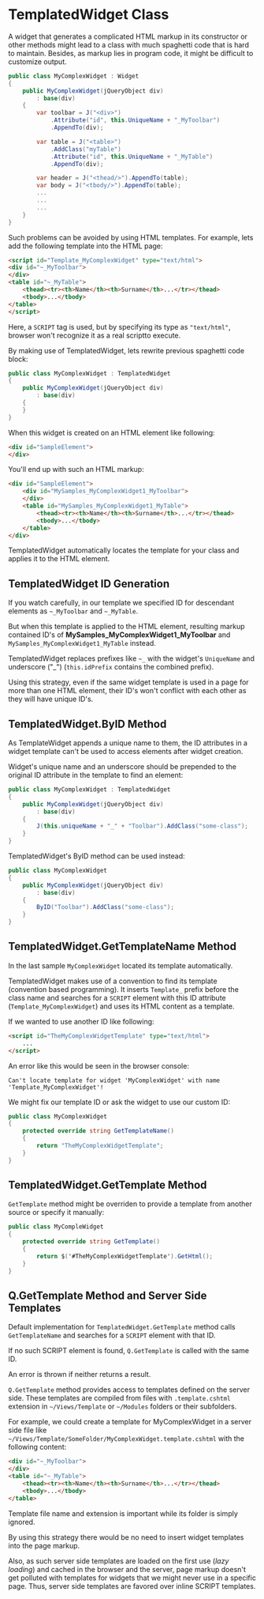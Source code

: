 # TemplatedWidget Class

A widget that generates a complicated HTML markup in its constructor or other methods might lead to a class with much spaghetti code that is hard to maintain. Besides, as markup lies in program code, it might be difficult to customize output.

```cs
public class MyComplexWidget : Widget
{
	public MyComplexWidget(jQueryObject div)
    	: base(div)
    {
		var toolbar = J("<div>")
        	.Attribute("id", this.UniqueName + "_MyToolbar")
            .AppendTo(div);

        var table = J("<table>")
        	.AddClass("myTable")
            .Attribute("id", this.UniqueName + "_MyTable")
            .AppendTo(div);

        var header = J("<thead/>").AppendTo(table);
        var body = J("<tbody/>").AppendTo(table);
        ...
        ...
        ...
    }
}
```

Such problems can be avoided by using HTML templates. For example, lets add the following template into the HTML page:

```html
<script id="Template_MyComplexWidget" type="text/html">
<div id="~_MyToolbar">
</div>
<table id="~_MyTable">
	<thead><tr><th>Name</th><th>Surname</th>...</tr></thead>
    <tbody>...</tbody>
</table>
</script>
```

Here, a `SCRIPT` tag is used, but by specifying its type as `"text/html"`, browser won't recognize it as a real scriptto execute.

By making use of TemplatedWidget, lets rewrite previous spaghetti code block:

```cs
public class MyComplexWidget : TemplatedWidget
{
	public MyComplexWidget(jQueryObject div)
    	: base(div)
    {
    }
}
```

When this widget is created on an HTML element like following:

```html
<div id="SampleElement">
</div>
```

You'll end up with such an HTML markup:

```html
<div id="SampleElement">
    <div id="MySamples_MyComplexWidget1_MyToolbar">
    </div>
    <table id="MySamples_MyComplexWidget1_MyTable">
        <thead><tr><th>Name</th><th>Surname</th>...</tr></thead>
        <tbody>...</tbody>
    </table>
</div>
```

TemplatedWidget automatically locates the template for your class and applies it to the HTML element.

## TemplatedWidget ID Generation

If you watch carefully, in our template we specified ID for descendant elements as `~_MyToolbar` and `~_MyTable`.

But when this template is applied to the HTML element, resulting markup contained ID's of **MySamples_MyComplexWidget1_MyToolbar** and `MySamples_MyComplexWidget1_MyTable` instead.

TemplatedWidget replaces prefixes like `~_` with the widget's `UniqueName` and underscore ("_") (`this.idPrefix` contains the combined prefix).

Using this strategy, even if the same widget template is used in a page for more than one HTML element, their ID's won't conflict with each other as they will have unique ID's.

## TemplatedWidget.ByID Method

As TemplateWidget appends a unique name to them, the ID attributes in a widget template can't be used to access elements after widget creation.

Widget's unique name and an underscore should be prepended to the original ID attribute in the template to find an element:

```cs
public class MyComplexWidget : TemplatedWidget
{
	public MyComplexWidget(jQueryObject div)
    	: base(div)
    {
    	J(this.uniqueName + "_" + "Toolbar").AddClass("some-class");
    }
}
```

TemplatedWidget's ByID method can be used instead:

```cs
public class MyComplexWidget
{
	public MyComplexWidget(jQueryObject div)
    	: base(div)
    {
    	ByID("Toolbar").AddClass("some-class");
    }
}
```

## TemplatedWidget.GetTemplateName Method

In the last sample `MyComplexWidget` located its template automatically.

TemplatedWidget makes use of a convention to find its template (convention based programming). It inserts `Template_` prefix before the class name and searches for a `SCRIPT` element with this ID attribute (`Template_MyComplexWidget`) and uses its HTML content as a template.

If we wanted to use another ID like following:

```html
<script id="TheMyComplexWidgetTemplate" type="text/html">
	...
</script>
```

An error like this would be seen in the browser console:

```text
Can't locate template for widget 'MyComplexWidget' with name 'Template_MyComplexWidget'!
```

We might fix our template ID or ask the widget to use our custom ID:

```cs
public class MyComplexWidget
{
	protected override string GetTemplateName()
    {
    	return "TheMyComplexWidgetTemplate";
    }
}
```

## TemplatedWidget.GetTemplate Method

`GetTemplate` method might be overriden to provide a template from another source or specify it manually:

```cs
public class MyCompleWidget
{
	protected override string GetTemplate()
    {
    	return $('#TheMyComplexWidgetTemplate').GetHtml();
    }
}
```

## Q.GetTemplate Method and Server Side Templates

Default implementation for `TemplatedWidget.GetTemplate` method calls `GetTemplateName` and searches for a `SCRIPT` element with that ID.

If no such SCRIPT element is found, `Q.GetTemplate` is called with the same ID.

An error is thrown if neither returns a result.

`Q.GetTemplate` method provides access to templates defined on the server side. These templates are compiled from files with `.template.cshtml` extension in `~/Views/Template` or `~/Modules` folders or their subfolders.

For example, we could create a template for MyComplexWidget in a server side file like `~/Views/Template/SomeFolder/MyComplexWidget.template.cshtml` with the following content:

```html
<div id="~_MyToolbar">
</div>
<table id="~_MyTable">
	<thead><tr><th>Name</th><th>Surname</th>...</tr></thead>
    <tbody>...</tbody>
</table>
```

Template file name and extension is important while its folder is simply ignored.

By using this strategy there would be no need to insert widget templates into the page markup.

Also, as such server side templates are loaded on the first use (*lazy loading*) and cached in the browser and the server, page markup doesn't get polluted with templates for widgets that we might never use in a specific page. Thus, server side templates are favored over inline SCRIPT templates.

